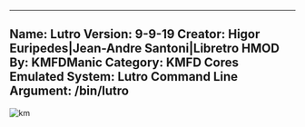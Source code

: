 -----------------------
Name: Lutro
Version: 9-9-19
Creator: Higor Euripedes|Jean-Andre Santoni|Libretro
HMOD By: KMFDManic
Category: KMFD Cores
Emulated System: Lutro
Command Line Argument: /bin/lutro
-----------------------
![km](https://i.imgur.com/Q14tlTh.png)
